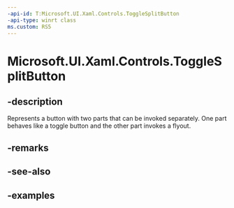 ```yaml
---
-api-id: T:Microsoft.UI.Xaml.Controls.ToggleSplitButton
-api-type: winrt class
ms.custom: RS5
---
```

<!-- Class syntax.
public class ToggleSplitButton : SplitButton, SplitButton
-->

# Microsoft.UI.Xaml.Controls.ToggleSplitButton


## -description

Represents a button with two parts that can be invoked separately. One part behaves like a toggle button and the other part invokes a flyout.


## -remarks


## -see-also


## -examples


